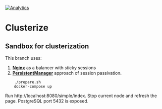 [![Analytics](https://ga-beacon.appspot.com/UA-73781306-2/persistent-postgresql)](https://github.com/igrigorik/ga-beacon)

# Clusterize

## Sandbox for clusterization

This branch uses:

1. **[Nginx](http://nginx.org/)** as a balancer with sticky sessions
2. **[PersistentManager](https://tomcat.apache.org/tomcat-7.0-doc/config/manager.html#Nested_Components)** approach of session passivation.

```
    ./prepare.sh
    docker-compose up
```

Run http://localhost:8080/simple/index. Stop current node and refresh the page. PostgreSQL port 5432 is exposed.
